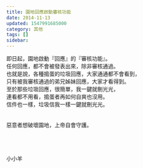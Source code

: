 ```yaml
---
title: 園地回應啟動審核功能
date: 2014-11-13
updated: 1547991685000
category: 其他
tags: []
sidebar: 
---
```


<p>即日起，園地啟動『回應』的『審核功能』。<br/>任何回應，都不會被發表出來，除非審核通過。<br/>也就是說，各種搗蛋的垃圾回應，大家通通都不會看到，<br/>只有被我審核通過的弟兄姊妹回應，大家才看得到。<br/><!--more-->至於那些垃圾回應，很簡單，我一鍵就刪光光，<br/>連看都不用看，搗蛋者再如何自爽也沒用。<br/>信件也一樣，垃圾信我一樣一鍵就刪光光。<br/><br/><br/>惡意者想破壞園地，上帝自會守護。<br/><br/><br/><br/><br/>小小羊<br/></p>